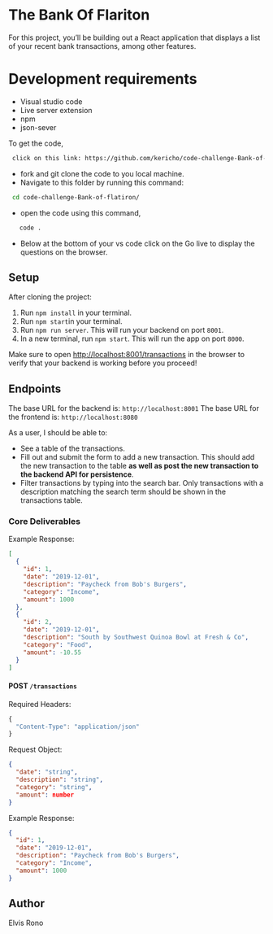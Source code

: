 # The Bank Of Flariton
For this project, you’ll be building out a React application that displays a
list of your recent bank transactions, among other features.

# Development requirements
- Visual studio code
- Live server  extension
- npm
- json-sever

To get the code,
```bash
 click on this link: https://github.com/kericho/code-challenge-Bank-of-flatiron.git
 ```
- fork and git clone the code to you local machine.
- Navigate to this folder by running this command:
```bash
 cd code-challenge-Bank-of-flatiron/
 ```
- open the code using this command, 
```bash
   code .
```
- Below at the bottom of your vs code click on the Go live to display the questions on the browser.


## Setup

After cloning the project:

1. Run `npm install` in your terminal.
2. Run `npm start`in your terminal.
2. Run `npm run server`. This will run your backend on port `8001`.
3. In a new terminal, run `npm start`. This will run the app on port `8000`.

Make sure to open
[http://localhost:8001/transactions](http://localhost:8001/transactions) in the
browser to verify that your backend is working before you proceed!


## Endpoints

The base URL for the backend is: `http://localhost:8001`
The base URL for the frontend is: `http://localhost:8080`

As a user, I should be able to:

- See a table of the transactions.
- Fill out and submit the form to add a new transaction. This should add the new
  transaction to the table **as well as post the new transaction to the backend
  API for persistence**.
- Filter transactions by typing into the search bar. Only transactions with a
  description matching the search term should be shown in the transactions
  table.

### Core Deliverables

Example Response:

```json
[
  {
    "id": 1,
    "date": "2019-12-01",
    "description": "Paycheck from Bob's Burgers",
    "category": "Income",
    "amount": 1000
  },
  {
    "id": 2,
    "date": "2019-12-01",
    "description": "South by Southwest Quinoa Bowl at Fresh & Co",
    "category": "Food",
    "amount": -10.55
  }
]
```

#### POST `/transactions`

Required Headers:

```js
{
  "Content-Type": "application/json"
}
```

Request Object:

```json
{
  "date": "string",
  "description": "string",
  "category": "string",
  "amount": number
}
```

Example Response:

```json
{
  "id": 1,
  "date": "2019-12-01",
  "description": "Paycheck from Bob's Burgers",
  "category": "Income",
  "amount": 1000
}
```

## Author
Elvis Rono


